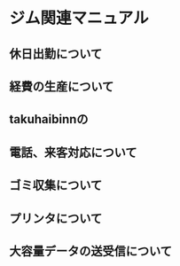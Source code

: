 # ジム関連マニュアル
## 休日出勤について
## 経費の生産について
## takuhaibinnの
##  電話、来客対応について
## ゴミ収集について
## プリンタについて
## 大容量データの送受信について